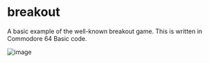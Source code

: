 # breakout
A basic example of the well-known breakout game. This is written in Commodore 64 Basic code.

![image](https://user-images.githubusercontent.com/116113817/206853424-147fa7dd-cd7e-4e8d-aaec-035fe4e1b75d.png)
